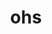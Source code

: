 ---
category: 3-letters
denotation: null
name: ohs
reference_link: https://www.etymonline.com/word/ohs
root_language: null
root_name: null
title: ohs
type: free
word_sums:
- respelling: ohs
  sum: 'Ohs + '
---